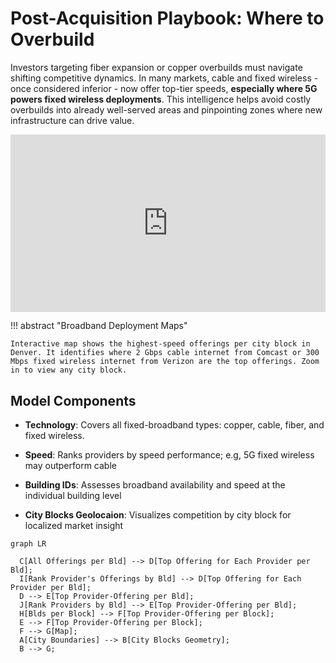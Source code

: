 # Post-Acquisition Playbook: Where to Overbuild

Investors targeting fiber expansion or copper overbuilds must navigate shifting competitive dynamics. In many markets, cable and fixed wireless - once considered inferior - now offer top-tier speeds, __especially where 5G powers fixed wireless deployments__. This intelligence helps avoid costly overbuilds into already well-served areas and pinpointing zones where new infrastructure can drive value. 

<div class="responsive-iframe">
  <div id="loading-message" style="position: absolute; top: 0; width: 100%; font-size: 18px; font-weight: bold;">
    Interactive Map is Loading...
  </div>
  <iframe 
    src="https://juliawawrykowicz.github.io/examples/rivalry_Denver.html" loading="lazy"
    onload="document.getElementById('loading-message').style.display='none';">
  </iframe>
</div>

<style>
.responsive-iframe{position:relative;padding-top:56.25%;height:0;}
.responsive-iframe iframe{position:absolute;top:0;left:0;width:100%;height:100%;border:0;}
</style>

!!! abstract "Broadband Deployment Maps"

    Interactive map shows the highest-speed offerings per city block in Denver. It identifies where 2 Gbps cable internet from Comcast or 300 Mbps fixed wireless internet from Verizon are the top offerings. Zoom in to view any city block.

## Model Components

- __Technology__: Covers all fixed-broadband types: copper, cable, fiber, and fixed wireless.

- __Speed__: Ranks providers by speed performance; e.g, 5G fixed wireless may outperform cable 

- __Building IDs__: Assesses broadband availability and speed at the individual building level 

- __City Blocks Geolocaion__: Visualizes competition by city block for localized market insight

``` mermaid
graph LR
  
  C[All Offerings per Bld] --> D[Top Offering for Each Provider per Bld];
  I[Rank Provider's Offerings by Bld] --> D[Top Offering for Each Provider per Bld];
  D --> E[Top Provider-Offering per Bld];
  J[Rank Providers by Bld] --> E[Top Provider-Offering per Bld];
  H[Blds per Block] --> F[Top Provider-Offering per Block];
  E --> F[Top Provider-Offering per Block];
  F --> G[Map];
  A[City Boundaries] --> B[City Blocks Geometry];
  B --> G;
  
```
